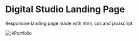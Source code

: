 # Digital Studio Landing Page

Responsive landing page made with html, css and javascript.

![jkPortfolio](https://github.com/nicoescudero/Digital-Studio-LandingPage/assets/44248035/79c6bbce-9913-45a8-a0d3-dc95409cc999)
